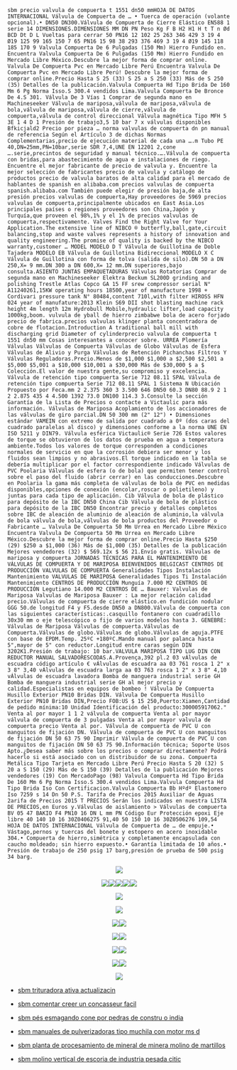 
```
sbm precio valvula de compuerta t 1551 dn50 mmHOJA DE DATOS INTERNACIONAL Válvula de Compuerta de … • Tuerca de operación (volante opcional).• DN50 DN300.Válvula de Compuerta de Cierre Elástico EN588 1 serie 14 DIMENSIONES.DIMENSIONES MM DN PN Peso Kg F B H2 H1 H t T n Ød BCD Dt D L Vueltas para cerrar 50 PN16 12 102 25 263 346 429 3 19 4 Ø19 125 99 165 150 7 65 PN16 15 98 38 293 376 469 3 19 4 Ø19 145 118 185 170 9 Valvula Compuerta De 6 Pulgadas (150 Mm) Hierro Fundido en. Encuentra Valvula Compuerta De 6 Pulgadas (150 Mm) Hierro Fundido en Mercado Libre México.Descubre la mejor forma de comprar online. Valvula De Compuerta Pvc en Mercado Libre Perú Encuentra Valvula De Compuerta Pvc en Mercado Libre Perú! Descubre la mejor forma de comprar online.Precio Hasta S 25 (33) S 25 a S 250 (33) Más de S 250 (35) Detalles de la publicación.Valvula Compuerta Hd Tipo Brida De 160 Mm 6 Pg Norma Isso.S 300.4 vendidos Lima.Valvula Compuerta De Bronce De 4.S 301. Válvula De 3 Vías 1 Comprar de segunda mano en Machineseeker Válvula de mariposa,válvula de mariposa,válvula de bola,válvula de mariposa,válvula de cierre,válvula de compuerta,válvula de control direccional Válvula magnética Tipo MFH 5 3E 1 4 D 1 Presión de trabajo3,5 10 bar 7 x válvulas disponibles Bfkicjald2 Precio por pieza … norma valvulas de compuerta dn pn manual de referencia Según el Artículo 3 de dichas Normas Complementarias,precio de ejecución material de cada una ….m Tubo PE 40,DN=25mm,PN=10bar,serie SDR 7,4,UNE EN 12201 2,cone ….serie,precintos de seguridad y manual técnico.….Válvula de compuerta con bridas,para abastecimiento de agua e instalaciones de riego. Encuentre el mejor fabricante de precio de valvula y. Encuentre la mejor selección de fabricantes precio de valvula y catálogo de productos precio de valvula baratos de alta calidad para el mercado de hablantes de spanish en alibaba.com precios valvulas de compuerta spanish.alibaba.com También puede elegir de presión baja,de alta presión precios valvulas de compuerta,Hay proveedores de 5969 precios valvulas de compuerta,principalmente ubicados en East Asia.Los principales países o regiones proveedores son China,Japón y Turquía,que proveen el 98%,1% y el 1% de precios valvulas de compuerta,respectivamente. Valves Find the Right Valve for Your Application.The extensive line of NIBCO ® butterfly,ball,gate,circuit balancing,stop and waste valves represents a history of innovation and quality engineering.The promise of quality is backed by the NIBCO warranty,customer … MODEL MODELO D T Válvula de Guillotina de Doble Tajadera MODELO EB Válvula de Guillotina Bidireccional MODELO X C Válvula de Guillotina con forma de tolva (salida de silo).DN 50 a DN 250,X= 9 mm.DN 300 a DN 600,X= 12 mm.DN superiores,bajo consulta.ASIENTO JUNTAS EMPAQUETADURAS Válvulas Rotatorias Comprar de segunda mano en Machineseeker Elektra Beckum SL200D grinding and polishing Trestle Atlas Copco GA 15 FF srew compressor serial N° A11240261,15KW operating hours 18500,year of manufacture 1998 + Cordivari pressure tank N° 80484,content 710l,with filter HIROSS HFN 024 year of manufature:2013 Klein S69 DII shot blasting machine rack height 4m length 12m Hydrobull Mobile,hydraulic lifter,load capacity 1000kg,boom. vulvula de yball de hierro zimbabwe bola de acero forjado precio de fabrica.precios valvulas klinger planta concentradora de cobre de flotacion.Introduction A traditional ball mill with discharging grid Diameter of cylinderprecio valvula de compuerta t 1551 dn50 mm Cosas interesantes a conocer sobre. URREA Plomería Válvulas Válvulas de Compuerta Válvulas de Globo Válvulas de Esfera Válvulas de Alivio y Purga Válvulas de Retención Pichanchas Filtros Y Válvulas Reguladoras.Precio.Menos de $1,000 $1,000 a $2,500 $2,501 a $5,000 $5,001 a $10,000 $10,001 a $30,000 Más de $30,000 $ a $ Colección.El valor de nuestra gente,su compromiso y excelencia. Válvula de retención tipo compuerta Serie 712 08.11 SPAL Válvula de retención tipo compuerta Serie 712 08.11 SPAL 1 Sistema N Ubicación Propuesto por Feca.mm 2 2.375 360 3 3.500 646 DN50 60.3 DN80 88.9 2 1 2 2.875 435 4 4.500 1392 73.0 DN100 114.3 3.Consulte la sección Garantía de la Lista de Precios o contacte a Victaulic para más información. Válvulas de Mariposa Acoplamiento de los accionadores de las válvulas de giro parcial.DN 50 300 mm (2" 12") • Dimensiones estándar VAMEIN con extremo de salida por cuadrado a 0º (dos caras del cuadrado paralelas al disco) y dimensiones conforme a la norma UNE EN ISO 5211 y DIN79. Válvula esférica Victaulic® Serie 726 Estos valores de torque se obtuvieron de los datos de prueba en agua a temperatura ambiente.Todos los valores de torque corresponden a condiciones normales de servicio en que la corrosión debiera ser menor y los fluidos sean limpios y no abrasivos.El torque indicado en la tabla se debería multiplicar por el factor correspondiente indicado Válvulas de PVC Poolaria Válvulas de esfera (o de bola) que permiten tener control sobre el paso del fluido (abrir cerrar) en las conducciones.Descubre en Poolaria la gama más completa de válvulas de bola de PVC en medidas disponibles,opciones de conexión (encolar,roscar o polietileno) y juntas para cada tipo de aplicación. Cib Válvula de bola de plástico para depósito de la IBC DN50 China Cib Válvula de bola de plástico para depósito de la IBC DN50 Encontrar precio y detalles completos sobre IBC de aleación de aluminio de aleación de aluminio,la válvula de bola válvula de bola,válvulas de bola productos del Proveedor o Fabricante … Valvula De Compuerta 50 Mm Urrea en Mercado Libre México Encuentra Valvula De Compuerta 50 Mm Urrea en Mercado Libre México.Descubre la mejor forma de comprar online.Precio Hasta $250 (29) $250 a $1,000 (36) Más de $1,000 (35) Detalles de la publicación Mejores vendedores (32) $ 569.12x $ 56 21.Envío gratis. Válvulas de mariposa y compuerta JORNADAS TÉCNICAS PARA EL MANTENIMIENTO DE VÁLVULAS DE COMPUERTA Y DE MARIPOSA BIENVENIDOS BELGICAST CENTROS DE PRODUCCIÓN VALVULAS DE COMPUERTA Generalidades Tipos Instalación Mantenimiento VALVULAS DE MARIPOSA Generalidades Tipos Ti Instalación Mantenimiento CENTROS DE PRODUCCIÓN Munguía 7.000 M2 CENTROS DE PRODUCCIÓN Legutiano 14.000 M2 CENTROS DE … Bauxer: Valvulas de Mariposa Valvulas de Mariposa Bauxer : La mejor relación calidad precio.Válvulas de compuerta de cierre elástico.en fundición nodular GGG 50.de longitud F4 y F5.desde DN50 a DN800.Válvula de compuerta con las siguientes características:.casquillo fontanero con cuadradillo 30x30 mm o eje telescópico o fijo de varios modelos hasta 3. GENEBRE: Válvulas de Mariposa Válvulas de compuerta.Válvulas de Compuerta.Válvulas de globo.Válvulas de globo.Válvulas de aguja.PTFE con base de EPDM.Temp. 25ºC +180ºC.Mando manual por palanca hasta 5",mayor de 5" con reductor.Longitud entre caras según DIN 3202K1.Presión de trabajo: 10 bar.VALVULA MARIPOSA TIPO LUG DIN CON REDUCTOR MANUAL SALVADORESCODAS.A.Provença,392 pl.2 03 vÁlvulas de escuadra código artículo € vÁlvulas de escuadra aa 03 761 rosca 1 2" x 3 8" 3,40 vÁlvulas de escuadra larga aa 03 763 rosca 1 2" x 3 8" 4,10 vÁlvulas de escuadra lavadora Bomba de manguera industrial serie GH Bomba de manguera industrial serie GH al mejor precio y calidad.Especialistas en equipos de bombeo ! Válvula De Compuerta Husillo Exterior PN10 Bridas DIN. Válvula De Compuerta Husillo Exterior PN10 Bridas DIN,Precio FOB:US $ 15 250,Puerto:Xiamen,Cantidad de pedido mínima:10 Unidad Identificación del producto:300005917062." Venta al por mayor 1 1 2 válvula de compuerta Venta al por mayor válvula de compuerta de 3 pulgadas Venta al por mayor valvula de compuerta precio Venta al por. Válvula de compuerta de PVC U con manguitos de fijación DN. Válvula de compuerta de PVC U con manguitos de fijación DN 50 63 75 90 Imprimir Válvula de compuerta de PVC U con manguitos de fijación DN 50 63 75 90.Información técnica; Soporte Usos Apto.¿Desea saber más sobre los precios o comprar directamente? Podrá hacerlo si está asociado con un distribuidor de su zona. Compuerta Metálica Tipo Tarjeta en Mercado Libre Perú Precio Hasta S 20 (32) S 20 a S 150 (29) Más de S 150 (39) Detalles de la publicación Mejores vendedores (19) Con MercadoPago (98) Valvula Compuerta Hd Tipo Brida De 160 Mm 6 Pg Norma Isso.S 300.4 vendidos Lima.Valvula Compuerta Hd Tipo Brida Iso Con Certificacion.Valvula Compuerta Bb Hºdº Elastomero Iso 7259 s 14 Dn 50 P.S. Tarifa de Precios 2015 Auxiliar de Aguas 2arifa de Precios 2015 T PRECIOS Serán los indicados en nuestra LISTA DE PRECIOS,en Euros y.Válvulas de aislamiento > Válvulas de compuerta BV 05 47 BAKIO F4 PN10 16 DN L mm PN Código Eur Protección epoxi Eje libre 40 140 10 16 30Z0406275 91,40 50 150 10 16 30Z0506276 109,54 HOJA DE DATOS INTERNACIONAL Válvula de Compuerta de … de empuje.• Vástago,pernos y tuercas del bonete y estopero en acero inoxidable 304.• Compuerta de hierro,simétrica y completamente encapsulada con caucho moldeado; sin hierro expuesto.• Garantía limitada de 10 años.• Presión de trabajo de 250 psig 17 barg,presión de prueba de 500 psig 34 barg. 
```

<div align="center">

<a href="https://es-crusher.shibang-china.com/github&k=sbm+precio+valvula+de+compuerta+t+1551+dn50+mm"><img src="https://static.shibang-china.com/es/crusher/logo.jpg"></a>

<a href="https://es-crusher.shibang-china.com/github&k=sbm+precio+valvula+de+compuerta+t+1551+dn50+mm"><img src="https://static.shibang-china.com/es/crusher/index.jpg"></a><a href="https://es-crusher.shibang-china.com/material.htmlgithub&k=sbm+precio+valvula+de+compuerta+t+1551+dn50+mm"><img src="https://static.shibang-china.com/es/crusher/material.jpg"></a><a href="https://es-crusher.shibang-china.com/application.htmlgithub&k=sbm+precio+valvula+de+compuerta+t+1551+dn50+mm"><img src="https://static.shibang-china.com/es/crusher/application.jpg"></a><a href="https://es-crusher.shibang-china.com/aboutus.htmlgithub&k=sbm+precio+valvula+de+compuerta+t+1551+dn50+mm"><img src="https://static.shibang-china.com/es/crusher/aboutus.jpg"></a><a href="https://es-crusher.shibang-china.com/contact.htmlgithub&k=sbm+precio+valvula+de+compuerta+t+1551+dn50+mm"><img src="https://static.shibang-china.com/es/crusher/contact.jpg"></a>

<a href="https://es-crusher.shibang-china.com/github&k=sbm+precio+valvula+de+compuerta+t+1551+dn50+mm"><img src="https://static.shibang-china.com/es/crusher/banner.jpg"></a>

<a href="https://swt.shibang-china.com/github&k=sbm+precio+valvula+de+compuerta+t+1551+dn50+mm"><img src="https://static.shibang-china.com/es/crusher/text.jpg"></a>

<a href="https://swt.shibang-china.com/github&k=sbm+precio+valvula+de+compuerta+t+1551+dn50+mm"><img src="https://static.shibang-china.com/es/crusher/chat.jpg"></a><a href="https://es-crusher.shibang-china.com/contact.htmlgithub&k=sbm+precio+valvula+de+compuerta+t+1551+dn50+mm"><img src="https://static.shibang-china.com/es/crusher/message.jpg"></a>

<a href="https://es-crusher.shibang-china.com/products/pe.htmlgithub&k=sbm+precio+valvula+de+compuerta+t+1551+dn50+mm"><img src="https://static.shibang-china.com/es/crusher/pe.jpg"></a><a href="https://es-crusher.shibang-china.com/products/pf.htmlgithub&k=sbm+precio+valvula+de+compuerta+t+1551+dn50+mm"><img src="https://static.shibang-china.com/es/crusher/pf.jpg"></a>

<a href="https://es-crusher.shibang-china.com/products/hpt.htmlgithub&k=sbm+precio+valvula+de+compuerta+t+1551+dn50+mm"><img src="https://static.shibang-china.com/es/crusher/hpt.jpg"></a><a href="https://es-crusher.shibang-china.com/products/vsi.htmlgithub&k=sbm+precio+valvula+de+compuerta+t+1551+dn50+mm"><img src="https://static.shibang-china.com/es/crusher/vsi.jpg"></a>

<a href="https://es-crusher.shibang-china.com/products/klv.htmlgithub&k=sbm+precio+valvula+de+compuerta+t+1551+dn50+mm"><img src="https://static.shibang-china.com/es/crusher/klv.jpg"></a><a href="https://es-crusher.shibang-china.com/products/portable.htmlgithub&k=sbm+precio+valvula+de+compuerta+t+1551+dn50+mm"><img src="https://static.shibang-china.com/es/crusher/portable.jpg"></a>

<a href="https://swt.shibang-china.com/github&k=sbm+precio+valvula+de+compuerta+t+1551+dn50+mm"><img src="https://static.shibang-china.com/es/crusher/case.jpg"></a>

</div>


* [sbm trituradora ativa actualizacin](sbm%20trituradora%20ativa%20actualizacin.md)

* [sbm comentar creer un concasseur facil](sbm%20comentar%20creer%20un%20concasseur%20facil.md)

* [sbm pés esmagando cone por pedras de constru o india](sbm%20p%C3%A9s%20esmagando%20cone%20por%20pedras%20de%20constru%20o%20india.md)

* [sbm manuales de pulverizadoras tipo muchila con motor ms d](sbm%20manuales%20de%20pulverizadoras%20tipo%20muchila%20con%20motor%20ms%20d.md)

* [sbm planta de procesamiento de mineral de minera molino de martillos](sbm%20planta%20de%20procesamiento%20de%20mineral%20de%20minera%20molino%20de%20martillos.md)

* [sbm molino vertical de escoria de industria pesada citic](sbm%20molino%20vertical%20de%20escoria%20de%20industria%20pesada%20citic.md)